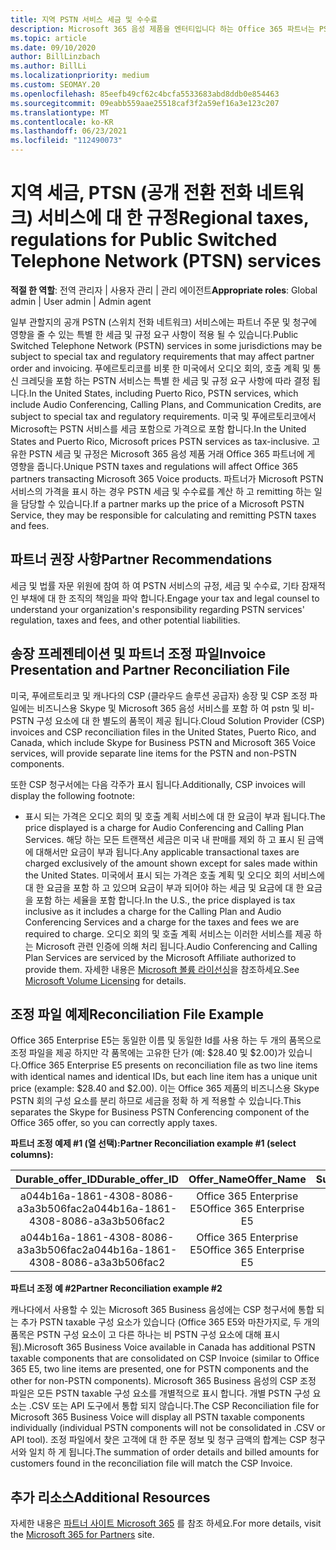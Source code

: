 ```yaml
---
title: 지역 PSTN 서비스 세금 및 수수료
description: Microsoft 365 음성 제품을 엔터티입니다 하는 Office 365 파트너는 PSTN 서비스에 대 한 지역 세금, 요금 또는 규제 요구 사항이 적용 될 수 있습니다.
ms.topic: article
ms.date: 09/10/2020
author: BillLinzbach
ms.author: BillLi
ms.localizationpriority: medium
ms.custom: SEOMAY.20
ms.openlocfilehash: 85eefb49cf62c4bcfa5533683abd8ddb0e854463
ms.sourcegitcommit: 09eabb559aae25518caf3f2a59ef16a3e123c207
ms.translationtype: MT
ms.contentlocale: ko-KR
ms.lasthandoff: 06/23/2021
ms.locfileid: "112490073"
---
```

# <a name="regional-taxes-regulations-for-public-switched-telephone-network-ptsn-services"></a><span data-ttu-id="10fb8-103">지역 세금, PTSN (공개 전환 전화 네트워크) 서비스에 대 한 규정</span><span class="sxs-lookup"><span data-stu-id="10fb8-103">Regional taxes, regulations for Public Switched Telephone Network (PTSN) services</span></span>

<span data-ttu-id="10fb8-104">**적절 한 역할**: 전역 관리자 | 사용자 관리 | 관리 에이전트</span><span class="sxs-lookup"><span data-stu-id="10fb8-104">**Appropriate roles**: Global admin | User admin | Admin agent</span></span>

<span data-ttu-id="10fb8-105">일부 관할지의 공개 PSTN (스위치 전화 네트워크) 서비스에는 파트너 주문 및 청구에 영향을 줄 수 있는 특별 한 세금 및 규정 요구 사항이 적용 될 수 있습니다.</span><span class="sxs-lookup"><span data-stu-id="10fb8-105">Public Switched Telephone Network (PSTN) services in some jurisdictions may be subject to special tax and regulatory requirements that may affect partner order and invoicing.</span></span> <span data-ttu-id="10fb8-106">푸에르토리코를 비롯 한 미국에서 오디오 회의, 호출 계획 및 통신 크레딧을 포함 하는 PSTN 서비스는 특별 한 세금 및 규정 요구 사항에 따라 결정 됩니다.</span><span class="sxs-lookup"><span data-stu-id="10fb8-106">In the United States, including Puerto Rico, PSTN services, which include Audio Conferencing, Calling Plans, and Communication Credits, are subject to special tax and regulatory requirements.</span></span> <span data-ttu-id="10fb8-107">미국 및 푸에르토리코에서 Microsoft는 PSTN 서비스를 세금 포함으로 가격으로 포함 합니다.</span><span class="sxs-lookup"><span data-stu-id="10fb8-107">In the United States and Puerto Rico, Microsoft prices PSTN services as tax-inclusive.</span></span>  <span data-ttu-id="10fb8-108">고유한 PSTN 세금 및 규정은 Microsoft 365 음성 제품 거래 Office 365 파트너에 게 영향을 줍니다.</span><span class="sxs-lookup"><span data-stu-id="10fb8-108">Unique PSTN taxes and regulations will affect Office 365 partners transacting Microsoft 365 Voice products.</span></span>  <span data-ttu-id="10fb8-109">파트너가 Microsoft PSTN 서비스의 가격을 표시 하는 경우 PSTN 세금 및 수수료를 계산 하 고 remitting 하는 일을 담당할 수 있습니다.</span><span class="sxs-lookup"><span data-stu-id="10fb8-109">If a partner marks up the price of a Microsoft PSTN Service, they may be responsible for calculating and remitting PSTN taxes and fees.</span></span>

## <a name="partner-recommendations"></a><span data-ttu-id="10fb8-110">파트너 권장 사항</span><span class="sxs-lookup"><span data-stu-id="10fb8-110">Partner Recommendations</span></span>

<span data-ttu-id="10fb8-111">세금 및 법률 자문 위원에 참여 하 여 PSTN 서비스의 규정, 세금 및 수수료, 기타 잠재적인 부채에 대 한 조직의 책임을 파악 합니다.</span><span class="sxs-lookup"><span data-stu-id="10fb8-111">Engage your tax and legal counsel to understand your organization's responsibility regarding PSTN services' regulation, taxes and fees, and other potential liabilities.</span></span>

## <a name="invoice-presentation-and-partner-reconciliation-file"></a><span data-ttu-id="10fb8-112">송장 프레젠테이션 및 파트너 조정 파일</span><span class="sxs-lookup"><span data-stu-id="10fb8-112">Invoice Presentation and Partner Reconciliation File</span></span>

<span data-ttu-id="10fb8-113">미국, 푸에르토리코 및 캐나다의 CSP (클라우드 솔루션 공급자) 송장 및 CSP 조정 파일에는 비즈니스용 Skype 및 Microsoft 365 음성 서비스를 포함 하 여 pstn 및 비-PSTN 구성 요소에 대 한 별도의 품목이 제공 됩니다.</span><span class="sxs-lookup"><span data-stu-id="10fb8-113">Cloud Solution Provider (CSP) invoices and CSP reconciliation files in the United States, Puerto Rico, and Canada, which include Skype for Business PSTN and Microsoft 365 Voice services, will provide separate line items for the PSTN and non-PSTN components.</span></span>

<span data-ttu-id="10fb8-114">또한 CSP 청구서에는 다음 각주가 표시 됩니다.</span><span class="sxs-lookup"><span data-stu-id="10fb8-114">Additionally, CSP invoices will display the following footnote:</span></span>

* <span data-ttu-id="10fb8-115">표시 되는 가격은 오디오 회의 및 호출 계획 서비스에 대 한 요금이 부과 됩니다.</span><span class="sxs-lookup"><span data-stu-id="10fb8-115">The price displayed is a charge for Audio Conferencing and Calling Plan Services.</span></span>  <span data-ttu-id="10fb8-116">해당 하는 모든 트랜잭션 세금은 미국 내 판매를 제외 하 고 표시 된 금액에 대해서만 요금이 부과 됩니다.</span><span class="sxs-lookup"><span data-stu-id="10fb8-116">Any applicable transactional taxes are charged exclusively of the amount shown except for sales made within the United States.</span></span>  <span data-ttu-id="10fb8-117">미국에서 표시 되는 가격은 호출 계획 및 오디오 회의 서비스에 대 한 요금을 포함 하 고 있으며 요금이 부과 되어야 하는 세금 및 요금에 대 한 요금을 포함 하는 세율을 포함 합니다.</span><span class="sxs-lookup"><span data-stu-id="10fb8-117">In the U.S., the price displayed is tax inclusive as it includes a charge for the Calling Plan and Audio Conferencing Services and a charge for the taxes and fees we are required to charge.</span></span>  <span data-ttu-id="10fb8-118">오디오 회의 및 호출 계획 서비스는 이러한 서비스를 제공 하는 Microsoft 관련 인증에 의해 처리 됩니다.</span><span class="sxs-lookup"><span data-stu-id="10fb8-118">Audio Conferencing and Calling Plan Services are serviced by the Microsoft Affiliate authorized to provide them.</span></span>  <span data-ttu-id="10fb8-119">자세한 내용은 [Microsoft 볼륨 라이선싱](https://go.microsoft.com/fwlink/?LinkId=690247)을 참조하세요.</span><span class="sxs-lookup"><span data-stu-id="10fb8-119">See [Microsoft Volume Licensing](https://go.microsoft.com/fwlink/?LinkId=690247) for details.</span></span>

## <a name="reconciliation-file-example"></a><span data-ttu-id="10fb8-120">조정 파일 예제</span><span class="sxs-lookup"><span data-stu-id="10fb8-120">Reconciliation File Example</span></span>

<span data-ttu-id="10fb8-121">Office 365 Enterprise E5는 동일한 이름 및 동일한 Id를 사용 하는 두 개의 품목으로 조정 파일을 제공 하지만 각 품목에는 고유한 단가 (예: $28.40 및 $2.00)가 있습니다.</span><span class="sxs-lookup"><span data-stu-id="10fb8-121">Office 365 Enterprise E5 presents on reconciliation file as two line items with identical names and identical IDs, but each line item has a unique unit price (example: $28.40 and $2.00).</span></span> <span data-ttu-id="10fb8-122">이는 Office 365 제품의 비즈니스용 Skype PSTN 회의 구성 요소를 분리 하므로 세금을 정확 하 게 적용할 수 있습니다.</span><span class="sxs-lookup"><span data-stu-id="10fb8-122">This separates the Skype for Business PSTN Conferencing component of the Office 365 offer, so you can correctly apply taxes.</span></span>

<span data-ttu-id="10fb8-123">**파트너 조정 예제 #1 (열 선택):**</span><span class="sxs-lookup"><span data-stu-id="10fb8-123">**Partner Reconciliation example #1 (select columns):**</span></span>

|<span data-ttu-id="10fb8-124">**Durable_offer_ID**</span><span class="sxs-lookup"><span data-stu-id="10fb8-124">**Durable_offer_ID**</span></span>|<span data-ttu-id="10fb8-125">**Offer_Name**</span><span class="sxs-lookup"><span data-stu-id="10fb8-125">**Offer_Name**</span></span>|<span data-ttu-id="10fb8-126">**Subscription_Start_Date**</span><span class="sxs-lookup"><span data-stu-id="10fb8-126">**Subscription_Start_Date**</span></span>|<span data-ttu-id="10fb8-127">**Subscription_End_Date**</span><span class="sxs-lookup"><span data-stu-id="10fb8-127">**Subscription_End_Date**</span></span>|<span data-ttu-id="10fb8-128">**Charge_Start_Date**</span><span class="sxs-lookup"><span data-stu-id="10fb8-128">**Charge_Start_Date**</span></span>|<span data-ttu-id="10fb8-129">**Charge_End_Date**</span><span class="sxs-lookup"><span data-stu-id="10fb8-129">**Charge_End_Date**</span></span>|<span data-ttu-id="10fb8-130">**Charge_Type**</span><span class="sxs-lookup"><span data-stu-id="10fb8-130">**Charge_Type**</span></span>|<span data-ttu-id="10fb8-131">**Unit_Price**</span><span class="sxs-lookup"><span data-stu-id="10fb8-131">**Unit_Price**</span></span>|
|:----:|:----:|:----:|:----:|:----:|:----:|:----:|:----:|
|<span data-ttu-id="10fb8-132">a044b16a-1861-4308-8086-a3a3b506fac2</span><span class="sxs-lookup"><span data-stu-id="10fb8-132">a044b16a-1861-4308-8086-a3a3b506fac2</span></span>   |<span data-ttu-id="10fb8-133">Office 365 Enterprise E5</span><span class="sxs-lookup"><span data-stu-id="10fb8-133">Office 365 Enterprise E5</span></span>   |<span data-ttu-id="10fb8-134">8/10/2019 0:00</span><span class="sxs-lookup"><span data-stu-id="10fb8-134">8/10/2019 0:00</span></span>   |<span data-ttu-id="10fb8-135">8/11/2019 0:00</span><span class="sxs-lookup"><span data-stu-id="10fb8-135">8/11/2019 0:00</span></span>   |<span data-ttu-id="10fb8-136">8/11/2019 0:00</span><span class="sxs-lookup"><span data-stu-id="10fb8-136">8/11/2019 0:00</span></span>|<span data-ttu-id="10fb8-137">9/10/2019 0:00</span><span class="sxs-lookup"><span data-stu-id="10fb8-137">9/10/2019 0:00</span></span>   |<span data-ttu-id="10fb8-138">요금 주기</span><span class="sxs-lookup"><span data-stu-id="10fb8-138">Cycle fee</span></span>   |<span data-ttu-id="10fb8-139">28.40</span><span class="sxs-lookup"><span data-stu-id="10fb8-139">28.40</span></span>   |
|<span data-ttu-id="10fb8-140">a044b16a-1861-4308-8086-a3a3b506fac2</span><span class="sxs-lookup"><span data-stu-id="10fb8-140">a044b16a-1861-4308-8086-a3a3b506fac2</span></span>   |<span data-ttu-id="10fb8-141">Office 365 Enterprise E5</span><span class="sxs-lookup"><span data-stu-id="10fb8-141">Office 365 Enterprise E5</span></span>   |<span data-ttu-id="10fb8-142">8/10/2019 0:00</span><span class="sxs-lookup"><span data-stu-id="10fb8-142">8/10/2019 0:00</span></span>   |<span data-ttu-id="10fb8-143">8/11/2019 0:00</span><span class="sxs-lookup"><span data-stu-id="10fb8-143">8/11/2019 0:00</span></span>   |<span data-ttu-id="10fb8-144">8/11/2019 0:00</span><span class="sxs-lookup"><span data-stu-id="10fb8-144">8/11/2019 0:00</span></span>   |<span data-ttu-id="10fb8-145">9/10/2019 0:00</span><span class="sxs-lookup"><span data-stu-id="10fb8-145">9/10/2019 0:00</span></span>   |<span data-ttu-id="10fb8-146">요금 주기</span><span class="sxs-lookup"><span data-stu-id="10fb8-146">Cycle fee</span></span>   |<span data-ttu-id="10fb8-147">2.00</span><span class="sxs-lookup"><span data-stu-id="10fb8-147">2.00</span></span>   |

<span data-ttu-id="10fb8-148">**파트너 조정 예 #2**</span><span class="sxs-lookup"><span data-stu-id="10fb8-148">**Partner Reconciliation example #2**</span></span>

<span data-ttu-id="10fb8-149">캐나다에서 사용할 수 있는 Microsoft 365 Business 음성에는 CSP 청구서에 통합 되는 추가 PSTN taxable 구성 요소가 있습니다 (Office 365 E5와 마찬가지로, 두 개의 품목은 PSTN 구성 요소이 고 다른 하나는 비 PSTN 구성 요소에 대해 표시 됨).</span><span class="sxs-lookup"><span data-stu-id="10fb8-149">Microsoft 365 Business Voice available in Canada has additional PSTN taxable components that are consolidated on CSP Invoice (similar to Office 365 E5, two line items are presented, one for PSTN components and the other for non-PSTN components).</span></span>  <span data-ttu-id="10fb8-150">Microsoft 365 Business 음성의 CSP 조정 파일은 모든 PSTN taxable 구성 요소를 개별적으로 표시 합니다. 개별 PSTN 구성 요소는 .CSV 또는 API 도구에서 통합 되지 않습니다.</span><span class="sxs-lookup"><span data-stu-id="10fb8-150">The CSP Reconciliation file for Microsoft 365 Business Voice will display all PSTN taxable components individually (individual PSTN components will not be consolidated in .CSV or API tool).</span></span>  <span data-ttu-id="10fb8-151">조정 파일에서 찾은 고객에 대 한 주문 정보 및 청구 금액의 합계는 CSP 청구서와 일치 하 게 됩니다.</span><span class="sxs-lookup"><span data-stu-id="10fb8-151">The summation of order details and billed amounts for customers found in the reconciliation file will match the CSP Invoice.</span></span>

## <a name="additional-resources"></a><span data-ttu-id="10fb8-152">추가 리소스</span><span class="sxs-lookup"><span data-stu-id="10fb8-152">Additional Resources</span></span>
<span data-ttu-id="10fb8-153">자세한 내용은 [파트너 사이트 Microsoft 365](https://www.microsoft.com/microsoft-365/partners/) 를 참조 하세요.</span><span class="sxs-lookup"><span data-stu-id="10fb8-153">For more details, visit the [Microsoft 365 for Partners](https://www.microsoft.com/microsoft-365/partners/) site.</span></span>

